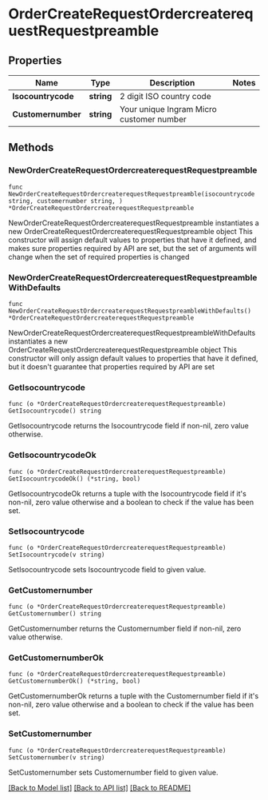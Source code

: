 # OrderCreateRequestOrdercreaterequestRequestpreamble

## Properties

Name | Type | Description | Notes
------------ | ------------- | ------------- | -------------
**Isocountrycode** | **string** | 2 digit ISO country code | 
**Customernumber** | **string** | Your unique Ingram Micro customer number | 

## Methods

### NewOrderCreateRequestOrdercreaterequestRequestpreamble

`func NewOrderCreateRequestOrdercreaterequestRequestpreamble(isocountrycode string, customernumber string, ) *OrderCreateRequestOrdercreaterequestRequestpreamble`

NewOrderCreateRequestOrdercreaterequestRequestpreamble instantiates a new OrderCreateRequestOrdercreaterequestRequestpreamble object
This constructor will assign default values to properties that have it defined,
and makes sure properties required by API are set, but the set of arguments
will change when the set of required properties is changed

### NewOrderCreateRequestOrdercreaterequestRequestpreambleWithDefaults

`func NewOrderCreateRequestOrdercreaterequestRequestpreambleWithDefaults() *OrderCreateRequestOrdercreaterequestRequestpreamble`

NewOrderCreateRequestOrdercreaterequestRequestpreambleWithDefaults instantiates a new OrderCreateRequestOrdercreaterequestRequestpreamble object
This constructor will only assign default values to properties that have it defined,
but it doesn't guarantee that properties required by API are set

### GetIsocountrycode

`func (o *OrderCreateRequestOrdercreaterequestRequestpreamble) GetIsocountrycode() string`

GetIsocountrycode returns the Isocountrycode field if non-nil, zero value otherwise.

### GetIsocountrycodeOk

`func (o *OrderCreateRequestOrdercreaterequestRequestpreamble) GetIsocountrycodeOk() (*string, bool)`

GetIsocountrycodeOk returns a tuple with the Isocountrycode field if it's non-nil, zero value otherwise
and a boolean to check if the value has been set.

### SetIsocountrycode

`func (o *OrderCreateRequestOrdercreaterequestRequestpreamble) SetIsocountrycode(v string)`

SetIsocountrycode sets Isocountrycode field to given value.


### GetCustomernumber

`func (o *OrderCreateRequestOrdercreaterequestRequestpreamble) GetCustomernumber() string`

GetCustomernumber returns the Customernumber field if non-nil, zero value otherwise.

### GetCustomernumberOk

`func (o *OrderCreateRequestOrdercreaterequestRequestpreamble) GetCustomernumberOk() (*string, bool)`

GetCustomernumberOk returns a tuple with the Customernumber field if it's non-nil, zero value otherwise
and a boolean to check if the value has been set.

### SetCustomernumber

`func (o *OrderCreateRequestOrdercreaterequestRequestpreamble) SetCustomernumber(v string)`

SetCustomernumber sets Customernumber field to given value.



[[Back to Model list]](../README.md#documentation-for-models) [[Back to API list]](../README.md#documentation-for-api-endpoints) [[Back to README]](../README.md)


